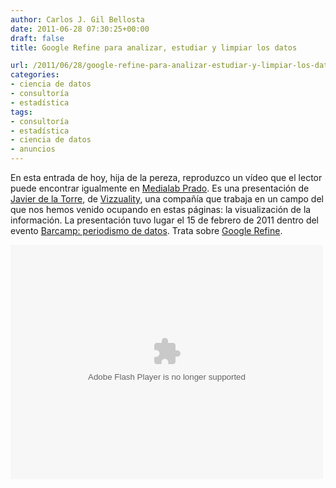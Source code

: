 ```yaml
---
author: Carlos J. Gil Bellosta
date: 2011-06-28 07:30:25+00:00
draft: false
title: Google Refine para analizar, estudiar y limpiar los datos

url: /2011/06/28/google-refine-para-analizar-estudiar-y-limpiar-los-datos/
categories:
- ciencia de datos
- consultoría
- estadística
tags:
- consultoría
- estadística
- ciencia de datos
- anuncios
---
```


En esta entrada de hoy, hija de la pereza, reproduzco un vídeo que el lector puede encontrar igualmente en [Medialab Prado](http://medialab-prado.es/article/google_refine_datos). Es una presentación de [Javier de la Torre](http://vizzuality.com/employees/jatorre), de [Vizzuality](http://vizzuality.com/), una compañía que trabaja en un campo del que nos hemos venido ocupando en estas páginas: la visualización de la información.
La presentación tuvo lugar el 15 de febrero de 2011 dentro del evento [Barcamp: periodismo de datos](http://medialab-prado.es/article/barcamp_periodismo_de_datos). Trata sobre [Google Refine](http://www.datanalytics.com/2010/11/12/google-refine-2-0-una-herramienta-con-muy-buen-aspecto/).


<embed src="http://medialab-prado.es/static/player/player.swf" height="375" width="500" allowfullscreen="true" type="application/x-shockwave-flash" flashvars="&file=http://medialab-prado.es/mmedia/6/6351/6351.flv&height=375&width=&autostart=false&skin=http://medialab-prado.es/static/player/skin.swf&frontcolor=ffffff&lightcolor=cc9900&controlbar=over&stretching=fill&image=http://medialab-prado.eshttp://medialab-prado.es/mmedia/6351/preview_image"></embed>
